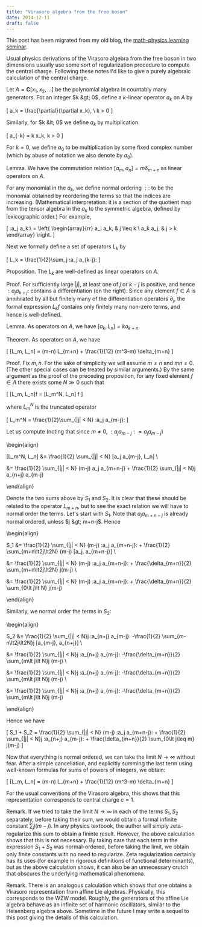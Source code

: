 ```yaml
---
title: "Virasoro algebra from the free boson"
date: 2014-12-11
draft: false
---
```


This post has been migrated from my old blog, the [math-physics learning seminar](https://mathphysseminar.blogspot.com/).


Usual physics derivations of the Virasoro algebra from the free boson in two dimensions usually use some sort of regularization procedure to compute the central charge. Following these notes I'd like to give a purely algebraic calculation of the central charge.



Let $A = \mathbf C[x_1, x_2, \dots]$ be the polynomial algebra in countably many generators. For an integer $k &gt; 0$, define a $k$-linear operator $a_k$ on $A$ by

\[ a_k = \frac{\partial}{\partial x_k}, \ k &gt; 0 \]

Similarly, for $k &lt; 0$ we define $a_k$ by multiplication:

\[ a_{-k} = k x_k, k &gt; 0 \]

For $k = 0$, we define $a_0$ to be multiplication by some fixed complex number (which by abuse of notation we also denote by $a_0$).


Lemma. We have the commutation relation $[a_m, a_n] = m \delta_{m+n}$ as linear operators on $A$.


For any monomial in the $a_k$, we define normal ordering $::$ to be the monomial obtained by reordering the terms so that the indices are increasing. (Mathematical interpretation: it is a section of the quotient map from the tensor algebra in the $a_k$ to the symmetric algebra, defined by lexicographic order.) For example,

\[ :a_j a_k:\ = \left\{ \begin{array}{rr} a_j a_k, &amp; j \leq k \\ a_k a_j, &amp; j &gt; k \end{array} \right. \]


Next we formally define a set of operators $L_k$ by

\[ L_k = \frac{1}{2}\sum_j :a_j a_{k-j}: \]


Proposition. The $L_k$ are well-defined as linear operators on $A$.


Proof. For sufficiently large $|j|$, at least one of $j$ or $k-j$ is positive, and hence $:a_j a_{k-j}:$ contains a differentiation (on the right). Since any element $f \in A$ is annihilated by all but finitely many of the differentiation operators $\partial_j$, the formal expression $L_k f$ contains only finitely many non-zero terms, and hence is well-defined.


Lemma. As operators on $A$, we have $[a_k, L_n] = k a_{k+n}$.


Theorem. As operators on $A$, we have

\[ [L_m, L_n] = (m-n) L_{m+n} + \frac{1}{12} (m^3-m) \delta_{m+n} \]


Proof. Fix $m,n$. For the sake of simplicity we will assume $m \neq n$ and $mn \neq 0$. (The other special cases can be treated by similar arguments.) By the same argument as the proof of the preceding proposition, for any fixed element $f \in A$ there exists some $N \gg 0$ such that

\[ [L_m, L_n]f = [L_m^N, L_n] f \]

where $L_m^N$ is the truncated operator

\[ L_m^N = \frac{1}{2}\sum_{|j| &lt; N} :a_j a_{m-j}: \]

Let us compute (noting that since $m \neq 0$, $:a_j a_{m-j}: = a_j a_{m-j}$)

\begin{align}

  [L_m^N, L_n] &amp;= \frac{1}{2} \sum_{|j| &lt; N} [a_j a_{m-j}, L_n] \\

  &amp;= \frac{1}{2} \sum_{|j| &lt; N} (m-j) a_j a_{m+n-j} + \frac{1}{2} \sum_{|j| &lt; N}j a_{n+j} a_{m-j}

\end{align}

Denote the two sums above by $S_1$ and $S_2$. It is clear that these should be related to the operator $L_{m+n}$, but to see the exact relation we will have to normal order the terms. Let's start with $S_1$. Note that $a_j a_{m+n-j}$ is already normal ordered, unless $j &gt; m+n-j$. Hence

\begin{align}

  S_1 &amp;= \frac{1}{2} \sum_{|j| &lt; N} (m-j) :a_j a_{m+n-j}: +  \frac{1}{2} \sum_{m+n\lt2j\lt2N} (m-j) [a_j, a_{m+n-j}] \\

&amp;= \frac{1}{2} \sum_{|j| &lt; N} (m-j) :a_j a_{m+n-j}: +  \frac{\delta_{m+n}}{2} \sum_{m+n\lt2j\lt2N} j(m-j) \\

&amp;= \frac{1}{2} \sum_{|j| &lt; N} (m-j) :a_j a_{m+n-j}: +  \frac{\delta_{m+n}}{2} \sum_{0\lt j\lt N} j(m-j)

\end{align}


Similarly, we normal order the terms in $S_2$:

\begin{align}

  S_2 &amp;= \frac{1}{2} \sum_{|j| &lt; N}j :a_{n+j} a_{m-j}: -\frac{1}{2} \sum_{m-n\lt2j\lt2N}j [a_{m-j}, a_{n+j}] \\

&amp;= \frac{1}{2} \sum_{|j| &lt; N}j :a_{n+j} a_{m-j}: -\frac{\delta_{m+n}}{2} \sum_{m\lt j\lt N}j (m-j) \\

&amp;= \frac{1}{2} \sum_{|j| &lt; N}j :a_{n+j} a_{m-j}: -\frac{\delta_{m+n}}{2} \sum_{m\lt j\lt N}j (m-j) \\

&amp;= \frac{1}{2} \sum_{|j| &lt; N}j :a_{n+j} a_{m-j}: -\frac{\delta_{m+n}}{2} \sum_{m\lt j\lt N}j (m-j)

\end{align}


Hence we have

\[ S_1 + S_2 = \frac{1}{2} \sum_{|j| &lt; N} (m-j) :a_j a_{m+n-j}: +  \frac{1}{2} \sum_{|j| &lt; N}j :a_{n+j} a_{m-j}: + \frac{\delta_{m+n}}{2} \sum_{0\lt j\leq m} j(m-j)  \]

Now that everything is normal ordered, we can take the limit $N \to \infty$ without fear. After a simple cancellation, and explicitly summing the last term using well-known formulas for sums of powers of integers, we obtain:

\[ [L_m, L_n] = (m-n) L_{m+n} + \frac{1}{12} (m^3-m) \delta_{m+n} \]

For the usual conventions of the Virasoro algebra, this shows that this representation corresponds to central charge $c=1$.


Remark. If we tried to take the limit $N \to \infty$ in each of the terms $S_1, S_2$ separately, before taking their sum, we would obtain a formal infinite constant $\sum_{j} j(m-j)$. In any physics textbook, the author will simply zeta-regularize this sum to obtain a fininte result. However, the above calculation shows that this is not necessary. By taking care that each term in the expression $S_1+S_2$ was normal-ordered, before taking the limit, we obtain only finite constants with no need to regularize. Zeta regularization certainly has its uses (for example in rigorous definitions of functional determinants), but as the above calculation shows, it can also be an unnecessary crutch that obscures the underlying mathematical phenomena.


Remark. There is an analogous calculation which shows that one obtains a Virasoro representation from affine Lie algebras. Physically, this corresponds to the WZW model. Roughly, the generators of the affine Lie algebra behave as an infinite set of harmonic oscillators, similar to the Heisenberg algebra above. Sometime in the future I may write a sequel to this post giving the details of this calculation.
